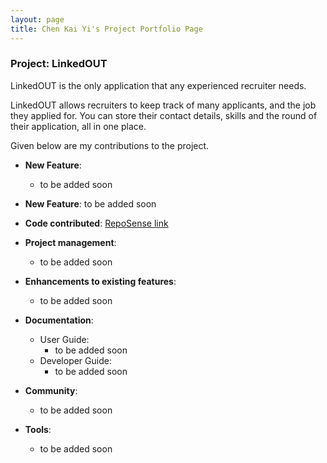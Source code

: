 ```yaml
---
layout: page
title: Chen Kai Yi's Project Portfolio Page
---
```


### Project: LinkedOUT

LinkedOUT is the only application that any experienced recruiter needs.

LinkedOUT allows recruiters to keep track of many applicants, and the job they applied for. You can store their contact details, skills and the round of their application, all in one place.

Given below are my contributions to the project.

* **New Feature**:
    * to be added soon

* **New Feature**: to be added soon

* **Code contributed**: [RepoSense link](https://nus-cs2103-ay2122s2.github.io/tp-dashboard/?search=kaiyichen&breakdown=true)

* **Project management**:
    * to be added soon

* **Enhancements to existing features**:
    * to be added soon

* **Documentation**:
    * User Guide:
        * to be added soon
    * Developer Guide:
        * to be added soon

* **Community**:
    * to be added soon

* **Tools**:
    * to be added soon

